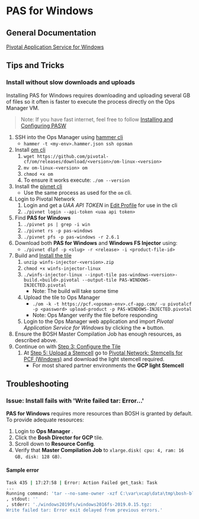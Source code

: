 # PAS for Windows

## General Documentation

[Pivotal Application Service for Windows](https://docs.pivotal.io/pivotalcf/current/windows/index.html)

## Tips and Tricks

### Install without slow downloads and uploads

Installing PAS for Windows requires downloading and uploading several GB of files so it often is faster to execute the process directly on the Ops Manager VM.

> Note: If you have fast internet, feel free to follow [Installing and Configuring PASW](https://docs.pivotal.io/platform/application-service-windows/2-9/installing.html)

1. SSH into the Ops Manager using [hammer cli](https://github.com/pivotal/hammer)
   - `hammer -t <my-env>.hammer.json ssh opsman`
2. Install [om cli](https://github.com/pivotal-cf/om/releases)
   1. `wget https://github.com/pivotal-cf/om/releases/download/<version>/om-linux-<version>`
   2. `mv om-linux-<version> om`
   3. `chmod +x om`
   4. To ensure it works execute: `./om --version`
3. Install the [pivnet cli](https://github.com/pivotal-cf/pivnet-cli/releases)
   - Use the same process as used for the `om` cli.
4. Login to Pivotal Network
   1. Login and get a _UAA API TOKEN_ in [Edit Profile](https://network.pivotal.io/users/dashboard/edit-profile) for use in the cli
   2. `./pivnet login --api-token <uaa api token>`
5. Find **PAS for Windows**
   1. `./pivnet ps | grep -i win`
   2. `./pivnet rs -p pas-windows`
   3. `./pivnet pfs -p pas-windows -r 2.6.1`
6. Download both **PAS for Windows** and **Windows FS Injector** using:
   - `./pivnet dlpf -p <slug> -r <release> -i <product-file-id>`
7. Build and [Install the tile](https://docs.pivotal.io/platform/application-service-windows/2-9/installing.html)
   1. `unzip winfs-injector-<version>.zip`
   2. `chmod +x winfs-injector-linux`
   3. `./winfs-injector-linux --input-tile pas-windows-<version>-build.<build>.pivotal --output-tile PAS-WINDOWS-INJECTED.pivotal`
       - Note: The build will take some time
   4. Upload the tile to Ops Manager
       - `./om -k -t https://pcf.<opsman-env>.cf-app.com/ -u pivotalcf -p <password> upload-product -p PAS-WINDOWS-INJECTED.pivotal`
       - Note: Ops Manger verify the file before responding
   5. Login to the Ops Manager web application and import _Pivotal Application Service for Windows_ by clicking the **+** button.
8. Ensure the BOSH Master Compilation Job has enough resources, as described above.
9. Continue on with [Step 3: Configure the Tile](https://docs.pivotal.io/platform/application-service-windows/2-9/installing.html#config)
   1. At [Step 5: Upload a Stemcell](https://docs.pivotal.io/platform/application-service-windows/2-9/installing.html#stemcells) go to [Pivotal Network: Stemcells for PCF (Windows)](https://network.pivotal.io/products/stemcells-windows-server) and download the light stemcell required.
       - For most shared partner environments the **GCP light Stemcell**

## Troubleshooting

### Issue: Install fails with 'Write failed tar: Error...'

**PAS for Windows** requires more resources than BOSH is granted by default. To provide adequate resources:

1. Login to **Ops Manager** .
2. Click the **Bosh Director for GCP** tile.
3. Scroll down to **Resource Config**.  
4. Verify that **Master Compilation Job** to `xlarge.disk( cpu: 4, ram: 16 GB, disk: 128 GB)`.

#### Sample error

```bash
Task 435 | 17:27:58 | Error: Action Failed get_task: Task 
...
Running command: 'tar --no-same-owner -xzf C:\var\vcap\data\tmp\bosh-blobstore-externalBlobstore-Get558405054 -C \var\vcap\data\compile/windows2019fs-bosh-agent-unpack'
, stdout: ''
, stderr: './windows2019fs/windows2016fs-2019.0.15.tgz: 
Write failed tar: Error exit delayed from previous errors.'
```
